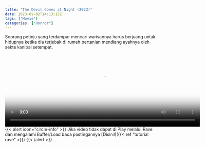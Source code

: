 ```yaml
---
title: "The Devil Comes at Night (2023)"
date: 2023-09-02T14:13:13Z
tags: ["Movie"]
categories: ["Horror"]
---
```


Seorang petinju yang terdampar mencari warisannya harus berjuang untuk hidupnya ketika dia terjebak di rumah pertanian mendiang ayahnya oleh sekte kanibal setempat.

<video id="video-2" 
class="art-preview lazy video-js vjs-default-skin vjs-big-play-centered" 
controls preload="auto" 
width="640" 
height="240"
poster="https://www.themoviedb.org/t/p/original/imSv3FREZ1WNZz6beHYICJqo6yr.jpg" 
data-setup='{ "example_option": true, "width": "auto", "height": "auto", "techOrder": ["html5","flash"] }' 
onseeked="true"> <source src="https://kp3d-my.sharepoint.com/personal/ryoo_kp3d_onmicrosoft_com/_layouts/15/download.aspx?share=EdrsHdlKPbVDgDZRx-ed9ygBnoTuLrjPYRqP9GT6kP7KYg" type='video/mp4'>
</video>
<br>
{{< alert icon="circle-info" >}}
Jika video tidak dapat di Play melalui Rave dan mengalami Buffer/Load baca postingannya [Disini!]({{< ref "tutorial rave" >}})
{{< /alert >}}